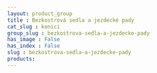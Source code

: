 ```yaml
---
layout: product_group
title : Bezkostrová sedla a jezdecké pady
cat_slug : konici
group_slug : bezkostrova-sedla-a-jezdecke-pady
has_image : False
has_index : False
slug : bezkostrova-sedla-a-jezdecke-pady
products:
---
```


